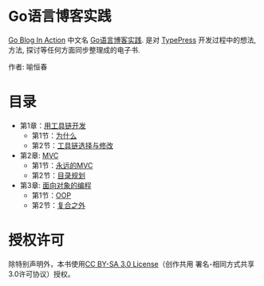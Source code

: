 Go语言博客实践
============

[Go Blog In Action][2] 中文名 [Go语言博客实践][2]. 是对 [TypePress][0] 开发过程中的想法, 方法, 探讨等任何方面同步整理成的电子书.

作者: 喻恒春

目录
====
* 第1章：[用工具链开发](Chapter01.md)
	* 第1节：[为什么](Chapter01.md#为什么)
	* 第2节：[工具链选择与修改](Chapter01.md#工具链选择与修改)
* 第2章: [MVC](Chapter02.md)
	* 第1节：[永远的MVC](Chapter02.md#永远的mvc)
	* 第2节：[目录规划](Chapter02.md#目录规划)
* 第3章: [面向对象的编程](Chapter03.md)
	* 第1节：[OOP](Chapter03.md#OOP)
	* 第2节：[复合之外](Chapter03.md#复合之外)

授权许可
=======

除特别声明外，本书使用[CC BY-SA 3.0 License][1]（创作共用 署名-相同方式共享3.0许可协议）授权。


[0]: https://github.com/achun/typepress
[1]: http://creativecommons.org/licenses/by-sa/3.0/
[2]: https://github.com/achun/Go-Blog-In-Action
